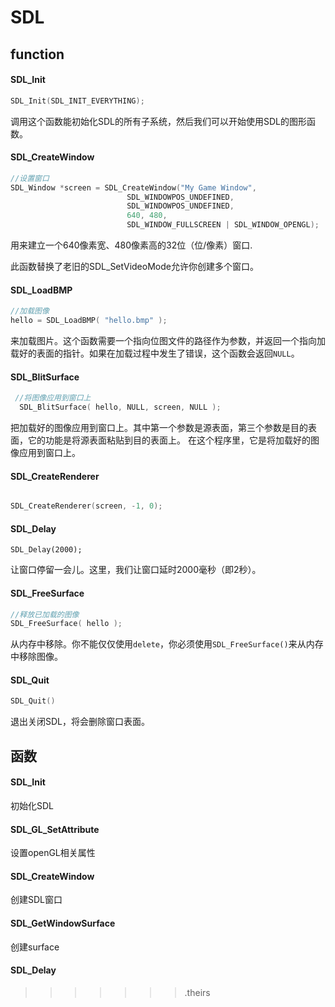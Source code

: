 #  SDL

## function

#### SDL_Init

```c++
SDL_Init(SDL_INIT_EVERYTHING);
```

调用这个函数能初始化SDL的所有子系统，然后我们可以开始使用SDL的图形函数。

#### SDL_CreateWindow

```c++
//设置窗口
SDL_Window *screen = SDL_CreateWindow("My Game Window",
                          SDL_WINDOWPOS_UNDEFINED,
                          SDL_WINDOWPOS_UNDEFINED,
                          640, 480,
                          SDL_WINDOW_FULLSCREEN | SDL_WINDOW_OPENGL);
```

用来建立一个640像素宽、480像素高的32位（位/像素）窗口.

此函数替换了老旧的SDL_SetVideoMode允许你创建多个窗口。

#### SDL_LoadBMP

```c++
//加载图像
hello = SDL_LoadBMP( "hello.bmp" );
```



来加载图片。这个函数需要一个指向位图文件的路径作为参数，并返回一个指向加载好的表面的指针。如果在加载过程中发生了错误，这个函数会返回`NULL`。

####  SDL_BlitSurface

```c++
 //将图像应用到窗口上
  SDL_BlitSurface( hello, NULL, screen, NULL );
```

把加载好的图像应用到窗口上。其中第一个参数是源表面，第三个参数是目的表面，它的功能是将源表面粘贴到目的表面上。 在这个程序里，它是将加载好的图像应用到窗口上。

#### SDL_CreateRenderer

```c++

SDL_CreateRenderer(screen, -1, 0);
```



#### SDL_Delay

```
SDL_Delay(2000);
```

让窗口停留一会儿。这里，我们让窗口延时2000毫秒（即2秒）。

#### SDL_FreeSurface

```c++
//释放已加载的图像
SDL_FreeSurface( hello );
```

从内存中移除。你不能仅仅使用`delete`，你必须使用`SDL_FreeSurface()`来从内存中移除图像。

#### SDL_Quit

```c++
SDL_Quit()
```
退出关闭SDL，将会删除窗口表面。

## 函数

#### SDL_Init

初始化SDL

#### SDL_GL_SetAttribute

设置openGL相关属性

#### SDL_CreateWindow

创建SDL窗口

#### SDL_GetWindowSurface

创建surface

#### SDL_Delay





























































>>>>>>> .theirs
